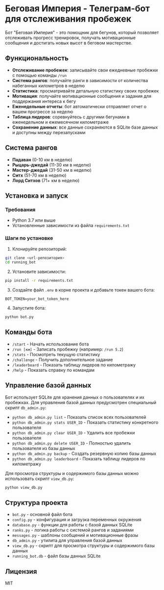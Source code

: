 # Беговая Империя - Телеграм-бот для отслеживания пробежек

Бот "Беговая Империя" - это помощник для бегунов, который позволяет отслеживать прогресс тренировок, получать мотивационные сообщения и достигать новых высот в беговом мастерстве.

## Функциональность

- **Отслеживание пробежек**: записывайте свои ежедневные пробежки с помощью команды `/run`
- **Система рангов**: получайте ранги в зависимости от количества набеганных километров в неделю
- **Статистика**: просматривайте детальную статистику своих пробежек
- **Мотивация**: получайте мотивационные сообщения и задания для поддержания интереса к бегу
- **Еженедельные отчеты**: бот автоматически отправляет отчет о вашем прогрессе за неделю
- **Таблица лидеров**: соревнуйтесь с другими бегунами в еженедельном и ежемесячном километраже
- **Сохранение данных**: все данные сохраняются в SQLite базе данных и доступны между перезапусками

## Система рангов

- **Падаван** (0-10 км в неделю)
- **Рыцарь-джедай** (11-30 км в неделю)
- **Мастер-джедай** (31-50 км в неделю)
- **Ситх** (51-70 км в неделю)
- **Лорд Ситхов** (71+ км в неделю)

## Установка и запуск

### Требования

- Python 3.7 или выше
- Установленные зависимости из файла `requirements.txt`

### Шаги по установке

1. Клонируйте репозиторий:
```bash
git clone <url-репозитория>
cd running_bot
```

2. Установите зависимости:
```bash
pip install -r requirements.txt
```

3. Создайте файл `.env` в корне проекта и добавьте токен вашего бота:
```
BOT_TOKEN=your_bot_token_here
```

4. Запустите бота:
```bash
python bot.py
```

## Команды бота

- `/start` - Начать использование бота
- `/run [км]` - Записать пробежку (например: `/run 5.2`)
- `/stats` - Посмотреть текущую статистику
- `/challenge` - Получить дополнительное задание
- `/leaderboard` - Показать таблицу лидеров по километражу
- `/help` - Показать справку по командам

## Управление базой данных

Бот использует SQLite для хранения данных о пользователях и их пробежках. Для управления базой данных предусмотрен специальный скрипт `db_admin.py`:

- `python db_admin.py list` - Показать список всех пользователей
- `python db_admin.py stats USER_ID` - Показать статистику конкретного пользователя
- `python db_admin.py clear USER_ID` - Удалить все пробежки пользователя
- `python db_admin.py delete USER_ID` - Полностью удалить пользователя из базы данных
- `python db_admin.py backup` - Создать резервную копию базы данных
- `python db_admin.py leaderboard` - Показать таблицу лидеров по километражу

Для просмотра структуры и содержимого базы данных можно использовать скрипт `view_db.py`:
```bash
python view_db.py
```

## Структура проекта

- `bot.py` - основной файл бота
- `config.py` - конфигурация и загрузка переменных окружения
- `database.py` - функции для работы с базой данных SQLite
- `ranks.py` - логика работы с системой рангов и заданиями
- `messages.py` - шаблоны сообщений и мотивационные фразы
- `db_admin.py` - утилита для управления базой данных
- `view_db.py` - скрипт для просмотра структуры и содержимого базы данных
- `running_bot.db` - файл базы данных SQLite

## Лицензия

MIT 